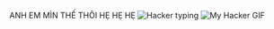 ﻿ANH EM MÌN THẾ THÔI HẸ HẸ HẸ
 ![Hacker typing](https://media.giphy.com/media/qgQUggAC3Pfv687qPC/giphy.gif)
 ![My Hacker GIF](./assets/hacker.gif)
